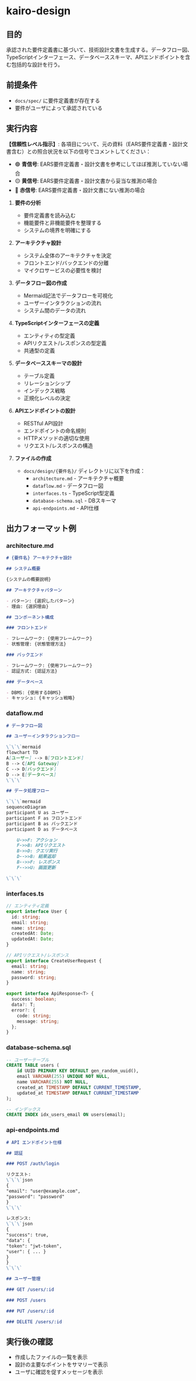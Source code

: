 # kairo-design

## 目的

承認された要件定義書に基づいて、技術設計文書を生成する。データフロー図、TypeScriptインターフェース、データベーススキーマ、APIエンドポイントを含む包括的な設計を行う。

## 前提条件

- `docs/spec/` に要件定義書が存在する
- 要件がユーザによって承認されている

## 実行内容

**【信頼性レベル指示】**:
各項目について、元の資料（EARS要件定義書・設計文書含む）との照合状況を以下の信号でコメントしてください：

- 🟢 **青信号**: EARS要件定義書・設計文書を参考にしてほぼ推測していない場合
- 🟡 **黄信号**: EARS要件定義書・設計文書から妥当な推測の場合
- 🔴 **赤信号**: EARS要件定義書・設計文書にない推測の場合

1. **要件の分析**
   - 要件定義書を読み込む
   - 機能要件と非機能要件を整理する
   - システムの境界を明確にする

2. **アーキテクチャ設計**
   - システム全体のアーキテクチャを決定
   - フロントエンド/バックエンドの分離
   - マイクロサービスの必要性を検討

3. **データフロー図の作成**
   - Mermaid記法でデータフローを可視化
   - ユーザーインタラクションの流れ
   - システム間のデータの流れ

4. **TypeScriptインターフェースの定義**
   - エンティティの型定義
   - APIリクエスト/レスポンスの型定義
   - 共通型の定義

5. **データベーススキーマの設計**
   - テーブル定義
   - リレーションシップ
   - インデックス戦略
   - 正規化レベルの決定

6. **APIエンドポイントの設計**
   - RESTful API設計
   - エンドポイントの命名規則
   - HTTPメソッドの適切な使用
   - リクエスト/レスポンスの構造

7. **ファイルの作成**
   - `docs/design/{要件名}/` ディレクトリに以下を作成：
     - `architecture.md` - アーキテクチャ概要
     - `dataflow.md` - データフロー図
     - `interfaces.ts` - TypeScript型定義
     - `database-schema.sql` - DBスキーマ
     - `api-endpoints.md` - API仕様

## 出力フォーマット例

### architecture.md

```markdown
# {要件名} アーキテクチャ設計

## システム概要

{システムの概要説明}

## アーキテクチャパターン

- パターン: {選択したパターン}
- 理由: {選択理由}

## コンポーネント構成

### フロントエンド

- フレームワーク: {使用フレームワーク}
- 状態管理: {状態管理方法}

### バックエンド

- フレームワーク: {使用フレームワーク}
- 認証方式: {認証方法}

### データベース

- DBMS: {使用するDBMS}
- キャッシュ: {キャッシュ戦略}
```

### dataflow.md

```markdown
# データフロー図

## ユーザーインタラクションフロー

\`\`\`mermaid
flowchart TD
A[ユーザー] --> B[フロントエンド]
B --> C[API Gateway]
C --> D[バックエンド]
D --> E[データベース]
\`\`\`

## データ処理フロー

\`\`\`mermaid
sequenceDiagram
participant U as ユーザー
participant F as フロントエンド
participant B as バックエンド
participant D as データベース

    U->>F: アクション
    F->>B: APIリクエスト
    B->>D: クエリ実行
    D-->>B: 結果返却
    B-->>F: レスポンス
    F-->>U: 画面更新

\`\`\`
```

### interfaces.ts

```typescript
// エンティティ定義
export interface User {
  id: string;
  email: string;
  name: string;
  createdAt: Date;
  updatedAt: Date;
}

// APIリクエスト/レスポンス
export interface CreateUserRequest {
  email: string;
  name: string;
  password: string;
}

export interface ApiResponse<T> {
  success: boolean;
  data?: T;
  error?: {
    code: string;
    message: string;
  };
}
```

### database-schema.sql

```sql
-- ユーザーテーブル
CREATE TABLE users (
    id UUID PRIMARY KEY DEFAULT gen_random_uuid(),
    email VARCHAR(255) UNIQUE NOT NULL,
    name VARCHAR(255) NOT NULL,
    created_at TIMESTAMP DEFAULT CURRENT_TIMESTAMP,
    updated_at TIMESTAMP DEFAULT CURRENT_TIMESTAMP
);

-- インデックス
CREATE INDEX idx_users_email ON users(email);
```

### api-endpoints.md

```markdown
# API エンドポイント仕様

## 認証

### POST /auth/login

リクエスト:
\`\`\`json
{
"email": "user@example.com",
"password": "password"
}
\`\`\`

レスポンス:
\`\`\`json
{
"success": true,
"data": {
"token": "jwt-token",
"user": { ... }
}
}
\`\`\`

## ユーザー管理

### GET /users/:id

### POST /users

### PUT /users/:id

### DELETE /users/:id
```

## 実行後の確認

- 作成したファイルの一覧を表示
- 設計の主要なポイントをサマリーで表示
- ユーザに確認を促すメッセージを表示
